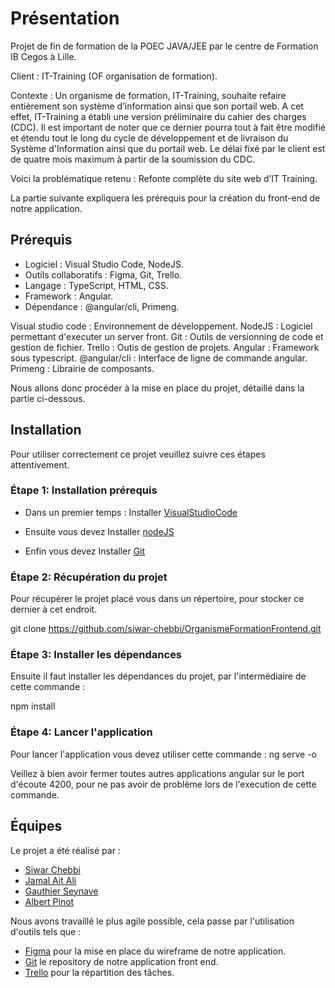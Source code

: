 # Présentation 

Projet de fin de formation de la POEC JAVA/JEE par le centre de Formation IB Cegos à Lille.

Client : IT-Training (OF organisation de formation).

Contexte : Un organisme de formation, IT-Training, souhaite refaire entièrement son système d’information ainsi que son portail web. A cet effet, IT-Training a établi une version préliminaire du cahier des charges (CDC). Il est important de noter que ce dernier pourra tout à fait être modifié et étendu tout le long du cycle de développement et de livraison du Système d'Information ainsi que du portail web. Le délai fixé par le client est de quatre mois maximum à partir de la soumission du CDC.

Voici la problématique retenu : Refonte complète du site web d’IT Training.

La partie suivante expliquera les prérequis pour la création du front-end de notre application.

## Prérequis  

-   Logiciel : Visual Studio Code, NodeJS.
-   Outils collaboratifs : Figma, Git, Trello.
-	Langage : TypeScript, HTML, CSS.
-	Framework : Angular.
-	Dépendance : @angular/cli, Primeng.

Visual studio code : Environnement de développement.
NodeJS : Logiciel permettant d'executer un server front.
Git : Outils de versionning de code et gestion de fichier.
Trello : Outis de gestion de projets.
Angular : Framework sous typescript.
@angular/cli : Interface de ligne de commande angular.
Primeng : Librairie de composants.

Nous allons donc procéder à la mise en place du projet, détaillé dans la partie ci-dessous.

## Installation

Pour utiliser correctement ce projet veuillez suivre ces étapes attentivement.

### Étape 1: Installation prérequis

- Dans un premier temps :
Installer [VisualStudioCode](https://code.visualstudio.com/download)

- Ensuite vous devez 
Installer [nodeJS](https://nodejs.org/en/download/)

- Enfin vous devez
Installer [Git](https://git-scm.com/downloads)

### Étape 2: Récupération du projet 

Pour récupérer le projet placé vous dans un répertoire, pour stocker ce dernier à cet endroit.

git clone https://github.com/siwar-chebbi/OrganismeFormationFrontend.git

### Étape 3: Installer les dépendances

Ensuite il faut installer les dépendances du projet, par l'intermédiaire de cette commande :

npm install

### Étape 4: Lancer l'application

Pour lancer l'application vous devez utiliser cette commande :
ng serve -o

Veillez à bien avoir fermer toutes autres applications angular sur le port d'écoute 4200, pour ne pas avoir de problème lors de l'execution de cette commande.

## Équipes

Le projet a été réalisé par : 

- [Siwar Chebbi](https://www.linkedin.com/in/siwar-chebbi-6923411bb)
- [Jamal Ait Ali](https://www.linkedin.com/in/jamal-ait-ali-3b1002164)
- [Gauthier Seynave](https://www.linkedin.com/in/gauthier-seynave-393928157)
- [Albert Pinot](https://www.linkedin.com/in/albert-pinot-7603ba16b/)

Nous avons travaillé le plus agile possible, cela passe par l'utilisation d'outils tels que : 
- [Figma](https://www.figma.com/file/lmdw53SAv52CaZoLFndwQ4/Wireframe_Projet_ib?node-id=33%3A7) pour la mise en place du wireframe de notre application.
- [Git](https://github.com/siwar-chebbi/OrganismeFormationFrontend) le repository de notre application front end.
- [Trello](https://trello.com/b/djHUEcbo/projet-fil-rouge) pour la répartition des tâches. 
